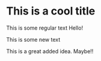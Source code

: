 # This is a cool title
This is some regular text
Hello!

This is some new text



This is a great added idea. Maybe!!
